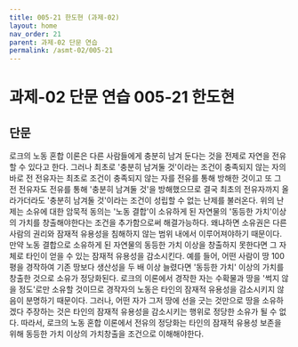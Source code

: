 ```yaml
---
title: 005-21 한도현 (과제-02)
layout: home
nav_order: 21
parent: 과제-02 단문 연습
permalink: /asmt-02/005-21
---
```


# 과제-02 단문 연습 005-21 한도현 

## 단문

로크의 노동 혼합 이론은 다른 사람들에게 충분히 남겨 둔다는 것을 전제로 자연을 전유할 수 있다고 한다. 그러나 최초로 '충분히 남겨둘 것'이라는 조건이 충족되지 않는 자의 바로 전 전유자는 최초로 조건이 충족되지 않는 자를 전유를 통해 방해한 것이고 또 그 전 전유자도 전유를 통해 '충분히 남겨둘 것'을 방해했으므로 결국 최초의 전유자까지 올라가더라도 '충분히 남겨둘 것'이라는 조건이 성립할 수 없는 난제를 불러온다. 위의 난제는 소유에 대한 암묵적 동의는 '노동 결합'이 소유하게 된 자연물의 '동등한 가치'이상의 가치를 창출해야한다는 조건을 추가함으로써 해결가능하다. 왜냐하면 소유권은 다른 사람의 권리와 잠재적 유용성을 침해하지 않는 범위 내에서 이루어져야하기 때문이다. 만약 노동 결합으로 소유하게 된 자연물의 동등한 가치 이상을 창출하지 못한다면 그 자체로 타인이 얻을 수 있는 잠재적 유용성을 감소시킨다. 예를 들어, 어떤 사람이 땅 100평을 경작하여 기존 땅보다 생산성을 두 배 이상 늘렸다면 '동등한 가치' 이상의 가치를 창출한 것으로 소유가 정당화된다. 로크의 이론에서 경작한 자는 수확물과 땅을 '썩지 않을 정도'로만 소유할 것이므로 경작자의 노동은 타인의 잠재적 유용성을 감소시키지 않음이 분명하기 때문이다. 그러나, 어떤 자가 그저 땅에 선을 긋는 것만으로 땅을 소유하겠다 주장하는 것은 타인의 잠재적 유용성을 감소시키는 행위로 정당한 소유가 될 수 없다. 따라서, 로크의 노동 혼합 이론에서 전유의 정당화는 타인의 잠재적 유용성 보존을 위해 동등한 가치 이상의 가치창출을 조건으로 이해해야한다.

